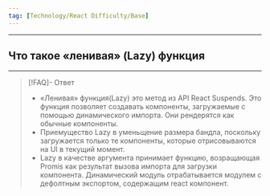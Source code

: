 ```yaml
---
tag: [Technology/React Difficulty/Base]
---
```

----
## Что такое «ленивая» (Lazy) функция
----
> [!FAQ]- Ответ
> - «Ленивая» функция(Lazy) это метод из API React Suspends. Это функция позволяет создавать компоненты, загружаемые с помощью динамического импорта. Они рендерятся как обычные компоненты. 
> - Приемущество Lazy в уменьщение размера бандла, поскольку загружается только те компоненты, которые отрисовываются на UI в текущий момент.
> - Lazy в качестве аргумента принимает функцию, возращающая Promis как результат вызова импорта для загрузки компонента. Динамический модуль отрабатывается модулем с дефолтным экспортом, содержащим react компонент.